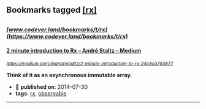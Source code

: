 ## Bookmarks tagged [[rx]](https://www.codever.land/search?q=[rx])

_<sup><sup>[www.codever.land/bookmarks/t/rx](https://www.codever.land/bookmarks/t/rx)</sup></sup>_
---
#### [2 minute introduction to Rx – André Staltz – Medium](https://medium.com/@andrestaltz/2-minute-introduction-to-rx-24c8ca793877)
_<sup>https://medium.com/@andrestaltz/2-minute-introduction-to-rx-24c8ca793877</sup>_

**Think of it as an asynchronous immutable array.**
* :calendar: **published on**: 2014-07-30
* **tags**: [rx](../tagged/rx.md), [observable](../tagged/observable.md)
---

